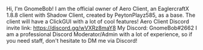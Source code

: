 Hi, I'm GnomeBob! I am the official owner of Aero Client, an EaglercraftX 1.8.8 client with Shadow Client, created by PeytonPlayz585, as a base. The client will have a ClickGUI with a lot of cool features! Aero Client Discord invite link: https://discord.gg/wVXRz8maY8
My Discord: GnomeBob#2662
I am a professional Discord Moderator/Admin with a lot of experience, so if you need staff, don't hesitate to DM me via Discord!
